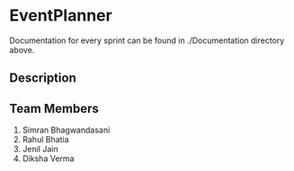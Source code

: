 # EventPlanner
Documentation for every sprint can be found in ./Documentation directory above.
## Description
## Team Members
1. Simran Bhagwandasani
2. Rahul Bhatia 
3. Jenil Jain
4. Diksha Verma
